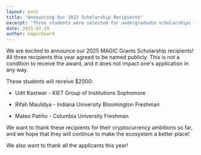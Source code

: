 ```yaml
---
layout: post
title: "Announcing Our 2025 Scholarship Recipients"
excerpt: "Three students were selected for undergraduate scholarships for the 2025-2026 school year."
date: 2025-07-29
author: magicboard
---
```


We are excited to announce our 2025 MAGIC Grants Scholarship recipients! All three recipients this year agreed to be named publicly. This is not a condition to receive the award, and it does not impact one's application in any way.

These students will receive $2000:

* Udit Kastwar - KIET Group of Institutions Sophomore

* Rifah Maulidya - Indiana University Bloomington Freshman

* Mateo Patiño - Columbia University Freshman

We want to thank these recipients for their cryptocurrency ambitions so far, and we hope that they will continue to make the ecosystem a better place!

We also want to thank all the applicants this year!
